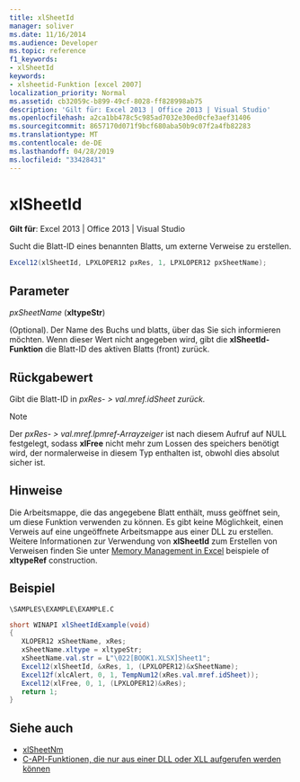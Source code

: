```yaml
---
title: xlSheetId
manager: soliver
ms.date: 11/16/2014
ms.audience: Developer
ms.topic: reference
f1_keywords:
- xlSheetId
keywords:
- xlsheetid-Funktion [excel 2007]
localization_priority: Normal
ms.assetid: cb32059c-b899-49cf-8028-ff828998ab75
description: 'Gilt für: Excel 2013 | Office 2013 | Visual Studio'
ms.openlocfilehash: a2ca1bb478c5c985ad7032e30ed0cfe3aef31406
ms.sourcegitcommit: 8657170d071f9bcf680aba50b9c07f2a4fb82283
ms.translationtype: MT
ms.contentlocale: de-DE
ms.lasthandoff: 04/28/2019
ms.locfileid: "33428431"
---
```

# <a name="xlsheetid"></a>xlSheetId

**Gilt für**: Excel 2013 | Office 2013 | Visual Studio 
  
Sucht die Blatt-ID eines benannten Blatts, um externe Verweise zu erstellen.
  
```cs
Excel12(xlSheetId, LPXLOPER12 pxRes, 1, LPXLOPER12 pxSheetName);
```

## <a name="parameters"></a>Parameter

_pxSheetName_ (**xltypeStr**)
  
(Optional). Der Name des Buchs und blatts, über das Sie sich informieren möchten. Wenn dieser Wert nicht angegeben wird, gibt die **xlSheetId-Funktion** die Blatt-ID des aktiven Blatts (front) zurück. 
  
## <a name="return-value"></a>Rückgabewert

Gibt die Blatt-ID in _pxRes- \> val.mref.idSheet zurück._ 
  
> [!NOTE]
> Der  _pxRes- \> val.mref.lpmref-Arrayzeiger_ ist nach diesem Aufruf auf NULL festgelegt, sodass **xlFree** nicht mehr zum Lossen des speichers benötigt wird, der normalerweise in diesem Typ enthalten ist, obwohl dies absolut sicher ist. 
  
## <a name="remarks"></a>Hinweise

Die Arbeitsmappe, die das angegebene Blatt enthält, muss geöffnet sein, um diese Funktion verwenden zu können. Es gibt keine Möglichkeit, einen Verweis auf eine ungeöffnete Arbeitsmappe aus einer DLL zu erstellen. Weitere Informationen zur Verwendung von **xlSheetId** zum Erstellen von Verweisen finden Sie unter [Memory Management in Excel](memory-management-in-excel.md) beispiele of **xltypeRef** construction. 
  
## <a name="example"></a>Beispiel

 `\SAMPLES\EXAMPLE\EXAMPLE.C`
  
```cs
short WINAPI xlSheetIdExample(void)
{       
   XLOPER12 xSheetName, xRes;
   xSheetName.xltype = xltypeStr;
   xSheetName.val.str = L"\022[BOOK1.XLSX]Sheet1";
   Excel12(xlSheetId, &xRes, 1, (LPXLOPER12)&xSheetName);
   Excel12f(xlcAlert, 0, 1, TempNum12(xRes.val.mref.idSheet));
   Excel12(xlFree, 0, 1, (LPXLOPER12)&xRes);
   return 1;
}
```

## <a name="see-also"></a>Siehe auch

- [xlSheetNm](xlsheetnm.md)
- [C-API-Funktionen, die nur aus einer DLL oder XLL aufgerufen werden können](c-api-functions-that-can-be-called-only-from-a-dll-or-xll.md)

